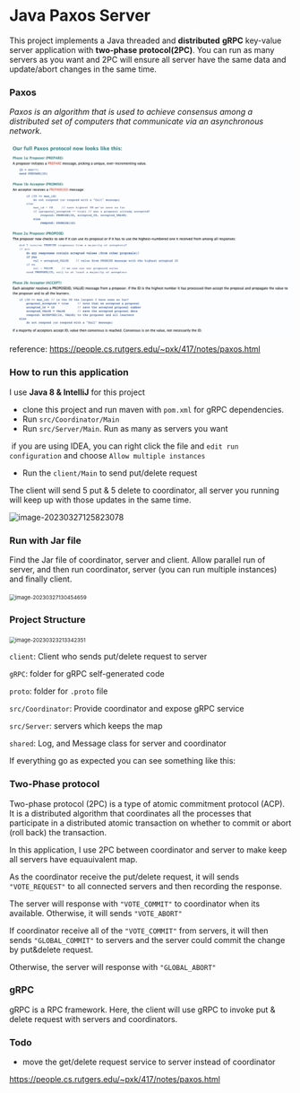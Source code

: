 # Java Paxos Server

This project implements a Java threaded and **distributed** **gRPC** key-value server application with **two-phase protocol(2PC)**. You can run as many servers as you want and 2PC will ensure all server have the same data and update/abort changes in the same time. 

 
### Paxos

_Paxos is an algorithm that is used to achieve consensus among a distributed set of computers that communicate via an asynchronous network._

![image-20230328183841106](./assets/image-20230328183841106.png)

reference: https://people.cs.rutgers.edu/~pxk/417/notes/paxos.html

### How to run this application

I use **Java 8 & IntelliJ** for this project

- clone this project and run maven with `pom.xml` for gRPC dependencies.
- Run `src/Coordinator/Main`
- Run `src/Server/Main`. Run as many as servers you want

​	if you are using IDEA, you can right click the file and `edit run configuration` and choose `Allow multiple instances`

- Run the `client/Main` to send put/delete request  

The client will send 5 put & 5 delete to coordinator, all server you running will keep up with those updates in the same time.



![image-20230327125823078](./assets/image-20230327125823078.png)

### Run with Jar file

Find the Jar file of coordinator, server and client. Allow parallel run of server, and then run coordinator, server (you can run multiple instances) and finally client.

<img src="./assets/image-20230327130454659.png" alt="image-20230327130454659" style="zoom:67%;" />



### Project Structure

<img src="/Users/huang/Library/Application Support/typora-user-images/image-20230323213342351.png" alt="image-20230323213342351" style="zoom:67%;" />

`client`: Client who sends put/delete request to server

`gRPC`: folder for gRPC self-generated code

`proto`: folder for `.proto` file

`src/Coordinator`: Provide coordinator and expose gRPC service

`src/Server`: servers which keeps the map

`shared`: Log, and Message class for server and coordinator



If everything go as expected you can see something like this:



### Two-Phase protocol

Two-phase protocol (2PC) is a type of atomic commitment protocol (ACP). It is a distributed algorithm that coordinates all the processes that participate in a distributed atomic transaction on whether to commit or abort (roll back) the transaction.

In this application, I use 2PC between coordinator and server to make keep all servers have equauivalent map.

As the coordinator receive the put/delete request, it will sends `"VOTE_REQUEST"` to all connected servers and then recording the response. 

The server will response with `"VOTE_COMMIT"` to coordinator when its available. Otherwise, it will sends `"VOTE_ABORT"`

If coordinator receive all of the   `"VOTE_COMMIT"` from servers, it will then sends `"GLOBAL_COMMIT"` to servers and the server could commit the change by put&delete request.

Otherwise, the server will response with `"GLOBAL_ABORT"`

### gRPC

gRPC is a RPC framework. Here, the client will use gRPC to invoke put & delete request with servers and coordinators.



### Todo

- move the get/delete request service to server instead of coordinator 

https://people.cs.rutgers.edu/~pxk/417/notes/paxos.html
